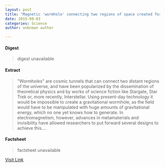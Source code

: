 ```yaml
---
layout: post
title: "Magnetic 'wormhole' connecting two regions of space created for the first time"
date: 2015-09-03
categories: Science
author: unknown author

---
```



#### Digest
>digest unavailable

#### Extract
>"Wormholes" are cosmic tunnels that can connect two distant regions of the universe, and have been popularized by the dissemination of theoretical physics and by works of science fiction like Stargate, Star Trek or, more recently, Interstellar. Using present-day technology it would be impossible to create a gravitational wormhole, as the field would have to be manipulated with huge amounts of gravitational energy, which no one yet knows how to generate. In electromagnetism, however, advances in metamaterials and invisibility have allowed researchers to put forward several designs to achieve this....

#### Factsheet
>factsheet unavailable

[Visit Link](http://www.sciencedaily.com/releases/2015/09/150903081506.htm)


